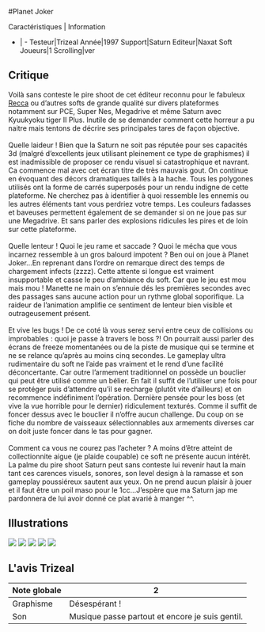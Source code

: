 #Planet Joker

Caractéristiques | Information
- | -
Testeur|Trizeal
Année|1997
Support|Saturn
Editeur|Naxat Soft
Joueurs|1
Scrolling|ver

## Critique
Voilà sans conteste le pire shoot de cet éditeur reconnu pour le fabuleux <a href="index.php?page=fiche&id=873">Recca</a> ou d’autres softs de grande qualité sur divers plateformes notamment sur PCE, Super Nes, Megadrive et même Saturn avec Kyuukyoku tiger II Plus. Inutile de se demander comment cette horreur a pu naitre mais tentons de décrire ses principales tares de façon objective.<br/><br/>Quelle laideur ! Bien que la Saturn ne soit pas réputée pour ses capacités 3d (malgré d’excellents jeux utilisant pleinement ce type de graphismes) il est inadmissible de proposer ce rendu visuel si catastrophique et navrant. Ca commence mal avec cet écran titre de très mauvais gout. On continue en évoquant des décors dramatiques taillés à la hache. Tous les polygones utilisés ont la forme de carrés superposés pour un rendu indigne de cette plateforme. Ne cherchez pas à identifier à quoi ressemble les ennemis ou les autres éléments tant vous perdriez votre temps. Les couleurs fadasses et baveuses permettent également de se demander si on ne joue pas sur une Megadrive. Et sans parler des explosions ridicules les pires et de loin sur cette plateforme.<br/><br/>Quelle lenteur ! Quoi le jeu rame et saccade ? Quoi le mécha que vous incarnez ressemble à un gros balourd impotent ? Ben oui on joue à Planet Joker…En reprenant dans l’ordre on remarque direct des temps de chargement infects (zzzz). Cette attente si longue est vraiment insupportable et casse le peu d’ambiance du soft. Car que le jeu est mou mais mou ! Manette ne main on s’ennuie dés les premières secondes avec des passages sans aucune action pour un rythme global soporifique. La raideur de l’animation amplifie ce sentiment de lenteur bien visible et outrageusement présent.<br/><br/>Et vive les bugs ! De ce coté là vous serez servi entre ceux de collisions ou improbables : quoi je passe à travers le boss ?! On pourrait aussi parler des écrans de freeze momentanées ou de la piste de musique qui se termine et ne se relance qu’après au moins cinq secondes. Le gameplay ultra rudimentaire du soft ne l’aide pas vraiment et le rend d’une facilité déconcertante. Car outre l’armement traditionnel on possède un bouclier qui peut être utilisé comme un bélier. En fait il suffit de l’utiliser une fois pour se protéger puis d’attendre qu’il se recharge (plutôt vite d’ailleurs) et on recommence indéfiniment l’opération. Dernière pensée pour les boss (et vive la vue horrible pour le dernier) ridiculement texturés. Comme il suffit de foncer dessus avec le bouclier il n’offre aucun challenge. Du coup on se fiche du nombre de vaisseaux sélectionnables aux armements diverses car on doit juste foncer dans le tas pour gagner.<br/><br/>Comment ca vous ne courez pas l’acheter ? A moins d’être atteint de collectionnite aigue (je plaide coupable) ce soft ne présente aucun intérêt. La palme du pire shoot Saturn peut sans conteste lui revenir haut la main tant ces carences visuels, sonores, son level design à la ramasse et son gameplay poussiéreux sautent aux yeux. On ne prend aucun plaisir à jouer et il faut être un poil maso pour le 1cc…J’espère que ma Saturn jap me pardonnera de lui avoir donné ce plat avarié à manger ^^.

## Illustrations
![](http://www.shmup.com/images/thumbs/img_fiche_1_1394.png)
![](http://www.shmup.com/images/thumbs/img_fiche_2_1394.png)
![](http://www.shmup.com/images/thumbs/img_fiche_3_1394.png)
![](http://www.shmup.com/images/thumbs/img_fiche_4_1394.png)
![](http://www.shmup.com/images/thumbs/img_fiche_5_1394.png)

## L'avis Trizeal
Note globale|2
-|-
Graphisme|Désespérant !
Son|Musique passe partout et encore je suis gentil.
